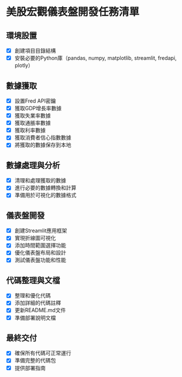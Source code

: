 # 美股宏觀儀表盤開發任務清單

## 環境設置
- [x] 創建項目目錄結構
- [x] 安裝必要的Python庫（pandas, numpy, matplotlib, streamlit, fredapi, plotly）

## 數據獲取
- [x] 設置Fred API密鑰
- [x] 獲取GDP增長率數據
- [x] 獲取失業率數據
- [x] 獲取通脹率數據
- [x] 獲取利率數據
- [x] 獲取消費者信心指數數據
- [x] 將獲取的數據保存到本地

## 數據處理與分析
- [x] 清理和處理獲取的數據
- [x] 進行必要的數據轉換和計算
- [x] 準備用於可視化的數據格式

## 儀表盤開發
- [x] 創建Streamlit應用框架
- [x] 實現折線圖可視化
- [x] 添加時間範圍選擇功能
- [x] 優化儀表盤布局和設計
- [x] 測試儀表盤功能和性能

## 代碼整理與文檔
- [x] 整理和優化代碼
- [x] 添加詳細的代碼註釋
- [x] 更新README.md文件
- [x] 準備部署說明文檔

## 最終交付
- [x] 確保所有代碼可正常運行
- [x] 準備完整的代碼包
- [x] 提供部署指南
